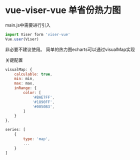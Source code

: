 # vue-viser-vue 单省份热力图

main.js中需要进行引入
```javascript
import Viser form 'viser-vue'
Vue.user(Viser)
```

非必要不建议使用。
简单的热力图echarts可以通过visualMap实现

关键配置
```javascript
visualMap: {
    calculable: true,
    min: min,
    max: max,
    inRange: {
        color: [
            '#BAE7FF',
            '#1890FF',
            '#0050B3',
        ]
    }
},

series: [
    {
        type: 'map',
        ...
    }
]
```